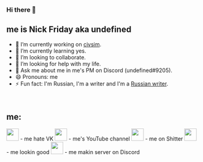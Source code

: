 ### Hi there 🗿

## me is Nick Friday aka undefined
- 🔭 I’m currently working on [civsim](https://github.com/NFrid/civsim).
- 🌱 I’m currently learning yes.
- 👯 I’m looking to collaborate.
- 🤔 I’m looking for help with my life.
- 💬 Ask me about me in me's PM on Discord (undefined#9205).
- 😄 Pronouns: me
- ⚡ Fun fact: I'm Russian, I'm a writer and I'm a [Russian writer][vkblog].

<br />

## me:
[<img height="32" width="32" src="https://cdn.jsdelivr.net/npm/simple-icons@v3/icons/vk.svg" />][vk] - me hate VK
[<img height="32" width="32" src="https://cdn.jsdelivr.net/npm/simple-icons@v3/icons/youtube.svg" />][youtube] - me's YouTube channel
[<img height="32" width="32" src="https://cdn.jsdelivr.net/npm/simple-icons@v3/icons/twitter.svg" />][twitter] - me on Shitter
[<img height="32" width="32" src="https://cdn.jsdelivr.net/npm/simple-icons@v3/icons/instagram.svg" />][instagram] - me lookin good
[<img height="32" width="32" src="https://cdn.jsdelivr.net/npm/simple-icons@v3/icons/discord.svg" />][discord] - me makin server on Discord

[vk]: https://vk.com/nickfriday
[vkblog]: https://vk.com/nfriday
[youtube]: https://www.youtube.com/channel/UCQgv-iYqAqnIgFJ-rVVmHiA
[twitter]: https://twitter.com/nfriday5
[instagram]: https://www.instagram.com/nfriday.inst/
[discord]: https://discord.gg/Ae7Awg5
